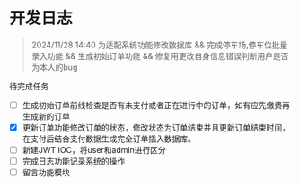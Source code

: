 # 开发日志

> 2024/11/28 14:40    为适配系统功能修改数据库    &&  完成停车场,停车位批量录入功能 &&  生成初始订单功能    &&  修复用更改自身信息错误判断用户是否为本人的bug

待完成任务
- [ ] 生成初始订单前线检查是否有未支付或者正在进行中的订单，如有应先缴费再生成新的订单
- [x] 更新订单功能修改订单的状态，修改状态为订单结束并且更新订单结束时间，在支付后结合支付数据生成完全订单插入数据库。
- [ ] 新建JWT IOC，将user和admin进行区分
- [ ] 完成日志功能记录系统的操作
- [ ] 留言功能模块
